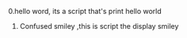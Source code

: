 0.hello word, its a script that's print hello world
1. Confused smiley ,this is script the display smiley
